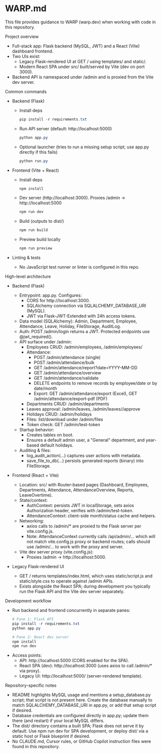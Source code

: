 # WARP.md

This file provides guidance to WARP (warp.dev) when working with code in this repository.

Project overview
- Full-stack app: Flask backend (MySQL, JWT) and a React (Vite) dashboard frontend.
- Two UIs exist:
  - Legacy Flask-rendered UI at GET / using templates/ and static/.
  - Modern React SPA under src/ built/served by Vite (dev on port 3000).
- Backend API is namespaced under /admin and is proxied from the Vite dev server.

Common commands
- Backend (Flask)
  - Install deps
    ```powershell path=null start=null
    pip install -r requirements.txt
    ```
  - Run API server (default: http://localhost:5000)
    ```powershell path=null start=null
    python app.py
    ```
  - Optional launcher (tries to run a missing setup script; use app.py directly if this fails)
    ```powershell path=null start=null
    python run.py
    ```

- Frontend (Vite + React)
  - Install deps
    ```powershell path=null start=null
    npm install
    ```
  - Dev server (http://localhost:3000). Proxies /admin → http://localhost:5000
    ```powershell path=null start=null
    npm run dev
    ```
  - Build (outputs to dist/)
    ```powershell path=null start=null
    npm run build
    ```
  - Preview build locally
    ```powershell path=null start=null
    npm run preview
    ```

- Linting & tests
  - No JavaScript test runner or linter is configured in this repo.

High-level architecture
- Backend (Flask)
  - Entrypoint: app.py. Configures:
    - CORS for http://localhost:3000.
    - SQLAlchemy connection via SQLALCHEMY_DATABASE_URI (MySQL).
    - JWT via Flask-JWT-Extended with 24h access tokens.
  - Data model (SQLAlchemy): Admin, Department, Employee, Attendance, Leave, Holiday, FileStorage, AuditLog.
  - Auth: POST /admin/login returns a JWT. Protected endpoints use @jwt_required().
  - API surface under /admin:
    - Employees CRUD: /admin/employees, /admin/employees/<id>
    - Attendance:
      - POST /admin/attendance (single)
      - POST /admin/attendance/bulk
      - GET /admin/attendance/report?date=YYYY-MM-DD
      - GET /admin/attendance/overview
      - GET /admin/attendance/validate
      - DELETE endpoints to remove records by employee/date or by date/month
      - Export: GET /admin/attendance/export (Excel), GET /admin/attendance/export-pdf (PDF)
    - Departments CRUD: /admin/departments
    - Leaves approval: /admin/leaves, /admin/leaves/<id>/approve
    - Holidays CRUD: /admin/holidays
    - Files: list/download under /admin/files
    - Token check: GET /admin/test-token
  - Startup behavior:
    - Creates tables on boot.
    - Ensures a default admin user, a "General" department, and year-based default holidays.
  - Auditing & files:
    - log_audit_action(...) captures user actions with metadata.
    - save_file_to_db(...) persists generated reports (binary) into FileStorage.

- Frontend (React + Vite)
  - Location: src/ with Router-based pages (Dashboard, Employees, Departments, Attendance, AttendanceOverview, Reports, LeaveOvertime).
  - State/context:
    - AuthContext: persists JWT in localStorage, sets axios Authorization header, verifies with /admin/test-token.
    - AttendanceContext: client-side month/status cache and helpers.
  - Networking:
    - axios calls to /admin/* are proxied to the Flask server per vite.config.js.
    - Note: AttendanceContext currently calls /api/admin/... which will not match vite.config.js proxy or backend routes; calls should use /admin/... to work with the proxy and server.
  - Vite dev server proxy (vite.config.js):
    - Proxies /admin → http://localhost:5000.

- Legacy Flask-rendered UI
  - GET / returns templates/index.html, which uses static/script.js and static/style.css to operate against /admin APIs.
  - Exists alongside the React SPA; during development you typically run the Flask API and the Vite dev server separately.

Development workflow
- Run backend and frontend concurrently in separate panes:
  ```powershell path=null start=null
  # Pane 1: Flask API
  pip install -r requirements.txt
  python app.py
  ```
  ```powershell path=null start=null
  # Pane 2: React dev server
  npm install
  npm run dev
  ```
- Access points:
  - API: http://localhost:5000 (CORS enabled for the SPA).
  - React SPA (dev): http://localhost:3000 (uses axios to call /admin/* via proxy).
  - Legacy UI: http://localhost:5000/ (server-rendered template).

Repository-specific notes
- README highlights MySQL usage and mentions a setup_database.py script; that script is not present here. Create the database manually to match SQLALCHEMY_DATABASE_URI in app.py, or add that setup script if desired.
- Database credentials are configured directly in app.py; update them there (and restart) if your local MySQL differs.
- The dist/ directory contains a built SPA; Flask does not serve it by default. Use npm run dev for SPA development, or deploy dist/ via a static host or Flask blueprint if desired.
- No CLAUDE.md, Cursor rules, or GitHub Copilot instruction files were found in this repository.
